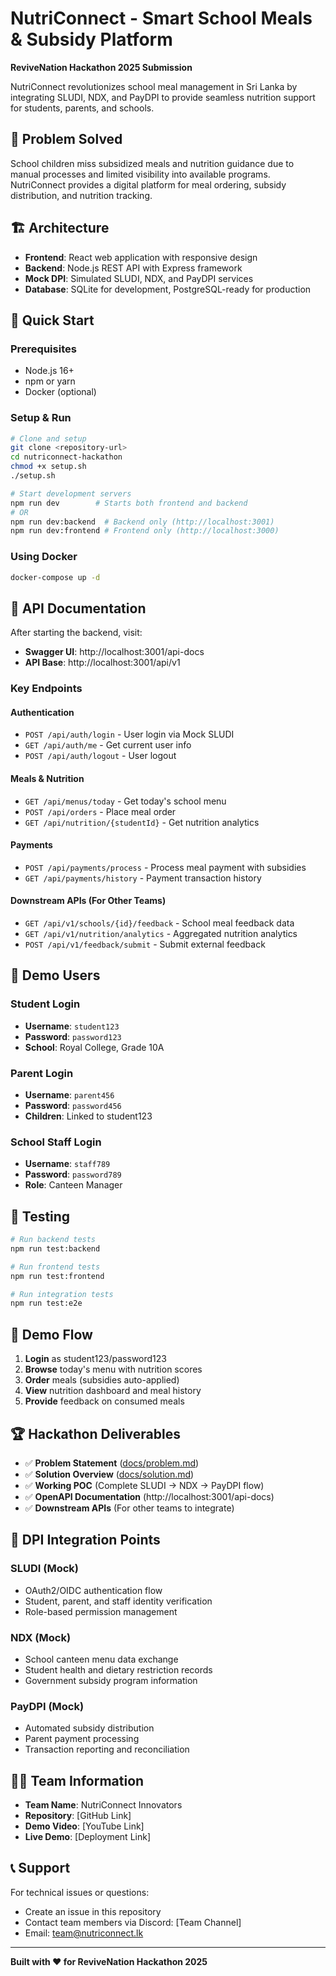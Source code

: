 # NutriConnect - Smart School Meals & Subsidy Platform

**ReviveNation Hackathon 2025 Submission**

NutriConnect revolutionizes school meal management in Sri Lanka by integrating SLUDI, NDX, and PayDPI to provide seamless nutrition support for students, parents, and schools.

## 🎯 Problem Solved

School children miss subsidized meals and nutrition guidance due to manual processes and limited visibility into available programs. NutriConnect provides a digital platform for meal ordering, subsidy distribution, and nutrition tracking.

## 🏗️ Architecture

- **Frontend**: React web application with responsive design
- **Backend**: Node.js REST API with Express framework
- **Mock DPI**: Simulated SLUDI, NDX, and PayDPI services
- **Database**: SQLite for development, PostgreSQL-ready for production

## 🚀 Quick Start

### Prerequisites
- Node.js 16+
- npm or yarn
- Docker (optional)

### Setup & Run
```bash
# Clone and setup
git clone <repository-url>
cd nutriconnect-hackathon
chmod +x setup.sh
./setup.sh

# Start development servers
npm run dev        # Starts both frontend and backend
# OR
npm run dev:backend  # Backend only (http://localhost:3001)
npm run dev:frontend # Frontend only (http://localhost:3000)
```

### Using Docker
```bash
docker-compose up -d
```

## 🔧 API Documentation

After starting the backend, visit:
- **Swagger UI**: http://localhost:3001/api-docs
- **API Base**: http://localhost:3001/api/v1

### Key Endpoints

#### Authentication
- `POST /api/auth/login` - User login via Mock SLUDI
- `GET /api/auth/me` - Get current user info
- `POST /api/auth/logout` - User logout

#### Meals & Nutrition  
- `GET /api/menus/today` - Get today's school menu
- `POST /api/orders` - Place meal order
- `GET /api/nutrition/{studentId}` - Get nutrition analytics

#### Payments
- `POST /api/payments/process` - Process meal payment with subsidies
- `GET /api/payments/history` - Payment transaction history

#### Downstream APIs (For Other Teams)
- `GET /api/v1/schools/{id}/feedback` - School meal feedback data
- `GET /api/v1/nutrition/analytics` - Aggregated nutrition analytics
- `POST /api/v1/feedback/submit` - Submit external feedback

## 👥 Demo Users

### Student Login
- **Username**: `student123`
- **Password**: `password123`
- **School**: Royal College, Grade 10A

### Parent Login  
- **Username**: `parent456`
- **Password**: `password456`
- **Children**: Linked to student123

### School Staff Login
- **Username**: `staff789`
- **Password**: `password789`
- **Role**: Canteen Manager

## 🧪 Testing

```bash
# Run backend tests
npm run test:backend

# Run frontend tests  
npm run test:frontend

# Run integration tests
npm run test:e2e
```

## 📱 Demo Flow

1. **Login** as student123/password123
2. **Browse** today's menu with nutrition scores
3. **Order** meals (subsidies auto-applied)
4. **View** nutrition dashboard and meal history
5. **Provide** feedback on consumed meals

## 🏆 Hackathon Deliverables

- ✅ **Problem Statement** ([docs/problem.md](docs/problem.md))
- ✅ **Solution Overview** ([docs/solution.md](docs/solution.md))  
- ✅ **Working POC** (Complete SLUDI → NDX → PayDPI flow)
- ✅ **OpenAPI Documentation** (http://localhost:3001/api-docs)
- ✅ **Downstream APIs** (For other teams to integrate)

## 🔗 DPI Integration Points

### SLUDI (Mock)
- OAuth2/OIDC authentication flow
- Student, parent, and staff identity verification
- Role-based permission management

### NDX (Mock)
- School canteen menu data exchange
- Student health and dietary restriction records
- Government subsidy program information

### PayDPI (Mock)  
- Automated subsidy distribution
- Parent payment processing
- Transaction reporting and reconciliation

## 👨‍💻 Team Information

- **Team Name**: NutriConnect Innovators
- **Repository**: [GitHub Link]
- **Demo Video**: [YouTube Link]
- **Live Demo**: [Deployment Link]

## 📞 Support

For technical issues or questions:
- Create an issue in this repository
- Contact team members via Discord: [Team Channel]
- Email: team@nutriconnect.lk

---

**Built with ❤️ for ReviveNation Hackathon 2025**
